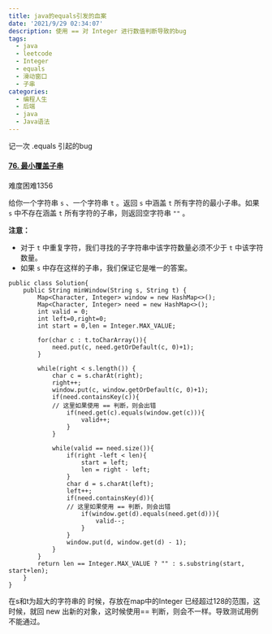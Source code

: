 ```yaml
---
title: java的equals引发的血案
date: '2021/9/29 02:34:07'
description: 使用 == 对 Integer 进行数值判断导致的bug
tags:
  - java
  - leetcode
  - Integer
  - equals
  - 滑动窗口
  - 子串
categories:
  - 编程人生
  - 后端
  - java
  - Java语法
---
```



记一次 .equals 引起的bug

#### [76. 最小覆盖子串](https://leetcode-cn.com/problems/minimum-window-substring/)

难度困难1356

给你一个字符串 `s` 、一个字符串 `t` 。返回 `s` 中涵盖 `t` 所有字符的最小子串。如果 `s` 中不存在涵盖 `t` 所有字符的子串，则返回空字符串 `""` 。

 

**注意：**

- 对于 `t` 中重复字符，我们寻找的子字符串中该字符数量必须不少于 `t` 中该字符数量。
- 如果 `s` 中存在这样的子串，我们保证它是唯一的答案。



```
public class Solution{
    public String minWindow(String s, String t) {
        Map<Character, Integer> window = new HashMap<>();
        Map<Character, Integer> need = new HashMap<>();
        int valid = 0;
        int left=0,right=0;
        int start = 0,len = Integer.MAX_VALUE;

        for(char c : t.toCharArray()){
            need.put(c, need.getOrDefault(c, 0)+1);
        }

        while(right < s.length()) {
            char c = s.charAt(right);
            right++;
            window.put(c, window.getOrDefault(c, 0)+1);
            if(need.containsKey(c)){
            // 这里如果使用 == 判断，则会出错
                if(need.get(c).equals(window.get(c))){
                    valid++;
                }
            }

            while(valid == need.size()){
                if(right -left < len){
                    start = left;
                    len = right - left;
                }
                char d = s.charAt(left);
                left++;
                if(need.containsKey(d)){
                // 这里如果使用 == 判断，则会出错
                    if(window.get(d).equals(need.get(d))){
                        valid--;
                    }
                }
                window.put(d, window.get(d) - 1);
            }
        }
        return len == Integer.MAX_VALUE ? "" : s.substring(start, start+len);
    }
}
```



在s和t为超大的字符串的 时候，存放在map中的Integer 已经超过128的范围，这时候，就回 new 出新的对象，这时候使用== 判断，则会不一样。导致测试用例不能通过。